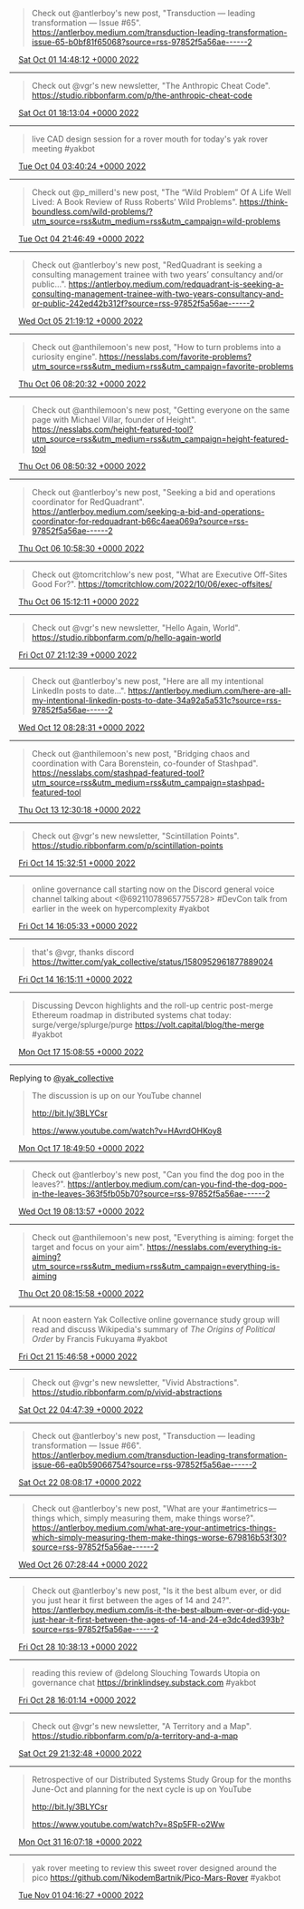> Check out @antlerboy's new post, "Transduction — leading transformation — Issue #65". https://antlerboy.medium.com/transduction-leading-transformation-issue-65-b0bf81f65068?source=rss-97852f5a56ae------2

<img src="media/tweet.ico" width="12" /> [Sat Oct 01 14:48:12 +0000 2022](https://twitter.com/yak_collective/status/1576222452182548483)

----

> Check out @vgr's new newsletter, "The Anthropic Cheat Code". https://studio.ribbonfarm.com/p/the-anthropic-cheat-code

<img src="media/tweet.ico" width="12" /> [Sat Oct 01 18:13:04 +0000 2022](https://twitter.com/yak_collective/status/1576274008781344769)

----

> live CAD design session for a rover mouth for today's yak rover meeting #yakbot

<img src="media/tweet.ico" width="12" /> [Tue Oct 04 03:40:24 +0000 2022](https://twitter.com/yak_collective/status/1577141560646553600)

----

> Check out @p_millerd's new post, "The “Wild Problem” Of A Life Well Lived: A Book Review of Russ Roberts’ Wild Problems". https://think-boundless.com/wild-problems/?utm_source=rss&utm_medium=rss&utm_campaign=wild-problems

<img src="media/tweet.ico" width="12" /> [Tue Oct 04 21:46:49 +0000 2022](https://twitter.com/yak_collective/status/1577414967351033858)

----

> Check out @antlerboy's new post, "RedQuadrant is seeking a consulting management trainee with two years’ consultancy and/or public…". https://antlerboy.medium.com/redquadrant-is-seeking-a-consulting-management-trainee-with-two-years-consultancy-and-or-public-242ed42b312f?source=rss-97852f5a56ae------2

<img src="media/tweet.ico" width="12" /> [Wed Oct 05 21:19:12 +0000 2022](https://twitter.com/yak_collective/status/1577770402260074496)

----

> Check out @anthilemoon's new post, "How to turn problems into a curiosity engine". https://nesslabs.com/favorite-problems?utm_source=rss&utm_medium=rss&utm_campaign=favorite-problems

<img src="media/tweet.ico" width="12" /> [Thu Oct 06 08:20:32 +0000 2022](https://twitter.com/yak_collective/status/1577936834784526339)

----

> Check out @anthilemoon's new post, "Getting everyone on the same page with Michael Villar, founder of Height". https://nesslabs.com/height-featured-tool?utm_source=rss&utm_medium=rss&utm_campaign=height-featured-tool

<img src="media/tweet.ico" width="12" /> [Thu Oct 06 08:50:32 +0000 2022](https://twitter.com/yak_collective/status/1577944384250777605)

----

> Check out @antlerboy's new post, "Seeking a bid and operations coordinator for RedQuadrant". https://antlerboy.medium.com/seeking-a-bid-and-operations-coordinator-for-redquadrant-b66c4aea069a?source=rss-97852f5a56ae------2

<img src="media/tweet.ico" width="12" /> [Thu Oct 06 10:58:30 +0000 2022](https://twitter.com/yak_collective/status/1577976589513531398)

----

> Check out @tomcritchlow's new post, "What are Executive Off-Sites Good For?". https://tomcritchlow.com/2022/10/06/exec-offsites/

<img src="media/tweet.ico" width="12" /> [Thu Oct 06 15:12:11 +0000 2022](https://twitter.com/yak_collective/status/1578040427231444994)

----

> Check out @vgr's new newsletter, "Hello Again, World". https://studio.ribbonfarm.com/p/hello-again-world

<img src="media/tweet.ico" width="12" /> [Fri Oct 07 21:12:39 +0000 2022](https://twitter.com/yak_collective/status/1578493532587069441)

----

> Check out @antlerboy's new post, "Here are all my intentional LinkedIn posts to date…". https://antlerboy.medium.com/here-are-all-my-intentional-linkedin-posts-to-date-34a92a5a531c?source=rss-97852f5a56ae------2

<img src="media/tweet.ico" width="12" /> [Wed Oct 12 08:28:31 +0000 2022](https://twitter.com/yak_collective/status/1580113171242975235)

----

> Check out @anthilemoon's new post, "Bridging chaos and coordination with Cara Borenstein, co-founder of Stashpad". https://nesslabs.com/stashpad-featured-tool?utm_source=rss&utm_medium=rss&utm_campaign=stashpad-featured-tool

<img src="media/tweet.ico" width="12" /> [Thu Oct 13 12:30:18 +0000 2022](https://twitter.com/yak_collective/status/1580536405138161666)

----

> Check out @vgr's new newsletter, "Scintillation Points". https://studio.ribbonfarm.com/p/scintillation-points

<img src="media/tweet.ico" width="12" /> [Fri Oct 14 15:32:51 +0000 2022](https://twitter.com/yak_collective/status/1580944734184275969)

----

> online governance call starting now on the Discord general voice channel talking about &lt;@692110789657755728&gt; #DevCon talk from earlier in the week on hypercomplexity #yakbot

<img src="media/tweet.ico" width="12" /> [Fri Oct 14 16:05:33 +0000 2022](https://twitter.com/yak_collective/status/1580952961877889024)

----

> that's @vgr, thanks discord https://twitter.com/yak_collective/status/1580952961877889024

<img src="media/tweet.ico" width="12" /> [Fri Oct 14 16:15:11 +0000 2022](https://twitter.com/yak_collective/status/1580955386982830080)

----

> Discussing Devcon highlights and the roll-up centric post-merge Ethereum roadmap in distributed systems chat today: surge/verge/splurge/purge https://volt.capital/blog/the-merge #yakbot

<img src="media/tweet.ico" width="12" /> [Mon Oct 17 15:08:55 +0000 2022](https://twitter.com/yak_collective/status/1582025873729126403)

----

Replying to [@yak_collective](https://twitter.com/yak_collective/status/1582025873729126403)

> The discussion is up on our YouTube channel
> 
> http://bit.ly/3BLYCsr
> 
> https://www.youtube.com/watch?v=HAvrdOHKoy8

<img src="media/tweet.ico" width="12" /> [Mon Oct 17 18:49:50 +0000 2022](https://twitter.com/yak_collective/status/1582081470130110465)

----

> Check out @antlerboy's new post, "Can you find the dog poo in the leaves?". https://antlerboy.medium.com/can-you-find-the-dog-poo-in-the-leaves-363f5fb05b70?source=rss-97852f5a56ae------2

<img src="media/tweet.ico" width="12" /> [Wed Oct 19 08:13:57 +0000 2022](https://twitter.com/yak_collective/status/1582646220564365312)

----

> Check out @anthilemoon's new post, "Everything is aiming: forget the target and focus on your aim". https://nesslabs.com/everything-is-aiming?utm_source=rss&utm_medium=rss&utm_campaign=everything-is-aiming

<img src="media/tweet.ico" width="12" /> [Thu Oct 20 08:15:58 +0000 2022](https://twitter.com/yak_collective/status/1583009113310900226)

----

> At noon eastern Yak Collective online governance study group will read and discuss Wikipedia's summary of *The Origins of Political Order* by Francis Fukuyama #yakbot

<img src="media/tweet.ico" width="12" /> [Fri Oct 21 15:46:58 +0000 2022](https://twitter.com/yak_collective/status/1583485000862703616)

----

> Check out @vgr's new newsletter, "Vivid Abstractions". https://studio.ribbonfarm.com/p/vivid-abstractions

<img src="media/tweet.ico" width="12" /> [Sat Oct 22 04:47:39 +0000 2022](https://twitter.com/yak_collective/status/1583681467242074113)

----

> Check out @antlerboy's new post, "Transduction — leading transformation — Issue #66". https://antlerboy.medium.com/transduction-leading-transformation-issue-66-ea0b59066754?source=rss-97852f5a56ae------2

<img src="media/tweet.ico" width="12" /> [Sat Oct 22 08:08:17 +0000 2022](https://twitter.com/yak_collective/status/1583731956772392961)

----

> Check out @antlerboy's new post, "What are your #antimetrics — things which, simply measuring them, make things worse?". https://antlerboy.medium.com/what-are-your-antimetrics-things-which-simply-measuring-them-make-things-worse-679816b53f30?source=rss-97852f5a56ae------2

<img src="media/tweet.ico" width="12" /> [Wed Oct 26 07:28:44 +0000 2022](https://twitter.com/yak_collective/status/1585171555771875328)

----

> Check out @antlerboy's new post, "Is it the best album ever, or did you just hear it first between the ages of 14 and 24?". https://antlerboy.medium.com/is-it-the-best-album-ever-or-did-you-just-hear-it-first-between-the-ages-of-14-and-24-e3dc4ded393b?source=rss-97852f5a56ae------2

<img src="media/tweet.ico" width="12" /> [Fri Oct 28 10:38:13 +0000 2022](https://twitter.com/yak_collective/status/1585944016994140162)

----

> reading this review of @delong Slouching Towards Utopia on governance chat https://brinklindsey.substack.com #yakbot

<img src="media/tweet.ico" width="12" /> [Fri Oct 28 16:01:14 +0000 2022](https://twitter.com/yak_collective/status/1586025306401423360)

----

> Check out @vgr's new newsletter, "A Territory and a Map". https://studio.ribbonfarm.com/p/a-territory-and-a-map

<img src="media/tweet.ico" width="12" /> [Sat Oct 29 21:32:48 +0000 2022](https://twitter.com/yak_collective/status/1586471135289479169)

----

> Retrospective of our Distributed Systems Study Group for the months June-Oct and planning for the next cycle is up on YouTube
> 
> http://bit.ly/3BLYCsr
> 
> https://www.youtube.com/watch?v=8Sp5FR-o2Ww

<img src="media/tweet.ico" width="12" /> [Mon Oct 31 16:07:18 +0000 2022](https://twitter.com/yak_collective/status/1587113997358317569)

----

> yak rover meeting to review this sweet rover designed around the pico https://github.com/NikodemBartnik/Pico-Mars-Rover #yakbot

<img src="media/tweet.ico" width="12" /> [Tue Nov 01 04:16:27 +0000 2022](https://twitter.com/yak_collective/status/1587297491241910273)